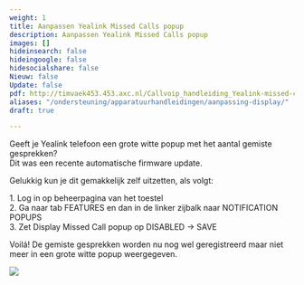 ```yaml
---
weight: 1
title: Aanpassen Yealink Missed Calls popup
description: Aanpassen Yealink Missed Calls popup
images: []
hideinsearch: false
hideingoogle: false
hidesocialshare: false
Nieuw: false
Update: false
pdf: http://timvaek453.453.axc.nl/Callvoip_handleiding_Yealink-missed-calls-popup_121120MT.pdf
aliases: "/ondersteuning/apparatuurhandleidingen/aanpassing-display/"
draft: true

---
```

Geeft je Yealink telefoon een grote witte popup met het aantal gemiste gesprekken?  
Dit was een recente automatische firmware update.

Gelukkig kun je dit gemakkelijk zelf uitzetten, als volgt:

1\. Log in op beheerpagina van het toestel  
2\. Ga naar tab FEATURES en dan in de linker zijbalk naar NOTIFICATION POPUPS  
3\. Zet Display Missed Call popup op DISABLED -> SAVE

Voilá! De gemiste gesprekken worden nu nog wel geregistreerd maar niet meer in een grote witte popup weergegeven.

![](https://res.cloudinary.com/callvoip/image/upload/v1605192547/unnamed_3_kqyu6m.jpg)